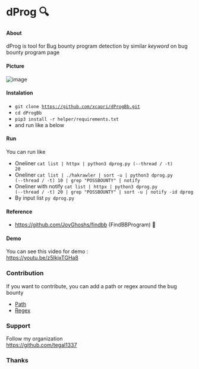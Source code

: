 # dProg 🔍
#### About
dProg is tool for Bug bounty program detection by similar <i>keyword</i> on bug bounty program page 
#### Picture
![image](https://user-images.githubusercontent.com/43540712/182825238-21d9f788-7b1c-4698-9287-8d5d729ac5d8.png)

#### Instalation
* <code>git clone https://github.com/xcapri/dProgBb.git</code>
* <code>cd dProgBb</code>
* <code>pip3 install -r helper/requirements.txt</code>
* and run like a below
#### Run
You can run like
* Oneliner <code>cat list | httpx | python3 dprog.py (--thread / -t) 20</code>
* Oneliner <code>cat list | ./hakrawler | sort -u | python3 dprog.py (--thread / -t) 10 | grep "POSSBOUNTY" | notify</code>
* Oneliner with notify <code>cat list | httpx | python3 dprog.py (--thread / -t) 20 | grep "POSSBOUNTY" | sort -u | notify -id dprog </code>
* By input list <code>py dprog.py</code>
#### Reference
* https://github.com/JoyGhoshs/findbb (FindBBProgram) 🤘
#### Demo
You can see this video for demo : <br>
https://youtu.be/z5IkjxTGHa8

### Contribution
If you want to contribute, you can add a path or regex around the bug bounty
* [Path](/helper/path.txt) 
* [Regex](/helper/regex.json)

### Support 
Follow my organization <br>https://github.com/tegal1337

### Thanks
